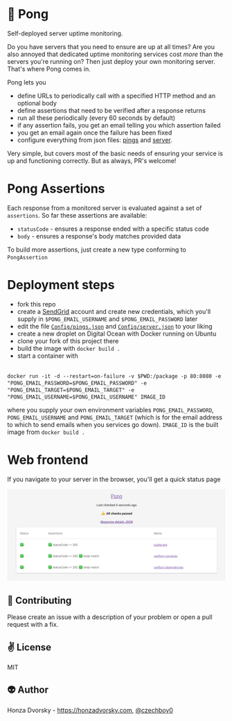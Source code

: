 # :bell: Pong

Self-deployed server uptime monitoring.

Do you have servers that you need to ensure are up at all times? Are you also annoyed that dedicated uptime monitoring services cost *more* than the servers you're running on? Then just deploy your own monitoring server. That's where Pong comes in.

Pong lets you
- define URLs to periodically call with a specified HTTP method and an optional body
- define assertions that need to be verified after a response returns
- run all these periodically (every 60 seconds by default)
- if any assertion fails, you get an email telling you which assertion failed
- you get an email again once the failure has been fixed
- configure everything from json files: [pings](Config/pings.json) and [server](Config/server.json).

Very simple, but covers most of the basic needs of ensuring your service is up and functioning correctly. But as always, PR's welcome!

# Pong Assertions

Each response from a monitored server is evaluated against a set of `assertions`. So far these assertions are available:
- `statusCode` - ensures a response ended with a specific status code
- `body` - ensures a response's body matches provided data

To build more assertions, just create a new type conforming to `PongAssertion`

# Deployment steps

- fork this repo
- create a [SendGrid](sendgrid.com) account and create new credentials, which you'll supply in `$PONG_EMAIL_USERNAME` and `$PONG_EMAIL_PASSWORD` later
- edit the file [`Config/pings.json`](Config/pings.json) and [`Config/server.json`](Config/server.json) to your liking
- create a new droplet on Digital Ocean with Docker running on Ubuntu
- clone your fork of this project there
- build the image with `docker build .`
- start a container with 

```

docker run -it -d --restart=on-failure -v $PWD:/package -p 80:8080 -e "PONG_EMAIL_PASSWORD=$PONG_EMAIL_PASSWORD" -e "PONG_EMAIL_TARGET=$PONG_EMAIL_TARGET" -e "PONG_EMAIL_USERNAME=$PONG_EMAIL_USERNAME" IMAGE_ID

``` 

where you supply your own environment variables `PONG_EMAIL_PASSWORD`, `PONG_EMAIL_USERNAME` and `PONG_EMAIL_TARGET` (which is for the email address to which to send emails when you services go down). `IMAGE_ID` is the built image from `docker build .`

# Web frontend

If you navigate to your server in the browser, you'll get a quick status page

![](Meta/web.png)

:gift_heart: Contributing
------------
Please create an issue with a description of your problem or open a pull request with a fix.

:v: License
-------
MIT

:alien: Author
------
Honza Dvorsky - https://honzadvorsky.com, [@czechboy0](https://twitter.com/czechboy0)

